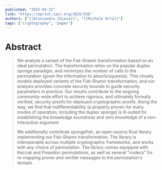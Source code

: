 ```yaml
---
published: "2025-03-22"
link: "https://eprint.iacr.org/2025/536"
authors: ["[[Alessandro Chiesa]]", "[[Michele Orrù]]"]
tags: ["cryptography", "paper"]
---
```


# Abstract

> We analyze a variant of the Fiat–Shamir transformation based on an ideal permutation. The transformation relies on the popular duplex sponge paradigm, and minimizes the number of calls to the permutation (given the information to absorb/squeeze). This closely models deployed variants of the Fiat–Shamir transformation, and our analysis provides concrete security bounds to guide security parameters in practice. Our results contribute to the ongoing community-wide effort to achieve rigorous, and ultimately formally verified, security proofs for deployed cryptographic proofs. Along the way, we find that indifferentiability (a property proven for many modes of operation, including the duplex sponge) is ill-suited for establishing the knowledge soundness and zero knowledge of a non-interactive argument.
> 
> We additionally contribute spongefish, an open-source Rust library implementing our Fiat–Shamir transformation. The library is interoperable across multiple cryptographic frameworks, and works with any choice of permutation. The library comes equipped with Keccak and Poseidon permutations, as well as several "codecs" for re-mapping prover and verifier messages to the permutation's domain.
